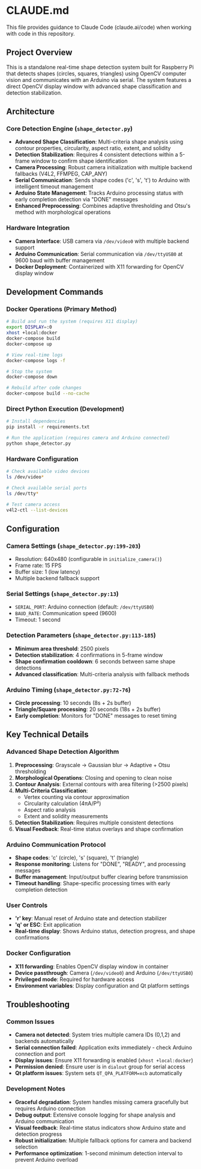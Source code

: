# CLAUDE.md

This file provides guidance to Claude Code (claude.ai/code) when working with code in this repository.

## Project Overview

This is a standalone real-time shape detection system built for Raspberry Pi that detects shapes (circles, squares, triangles) using OpenCV computer vision and communicates with an Arduino via serial. The system features a direct OpenCV display window with advanced shape classification and detection stabilization.

## Architecture

### Core Detection Engine (`shape_detector.py`)
- **Advanced Shape Classification**: Multi-criteria shape analysis using contour properties, circularity, aspect ratio, extent, and solidity
- **Detection Stabilization**: Requires 4 consistent detections within a 5-frame window to confirm shape identification
- **Camera Processing**: Robust camera initialization with multiple backend fallbacks (V4L2, FFMPEG, CAP_ANY)
- **Serial Communication**: Sends shape codes ('c', 's', 't') to Arduino with intelligent timeout management
- **Arduino State Management**: Tracks Arduino processing status with early completion detection via "DONE" messages
- **Enhanced Preprocessing**: Combines adaptive thresholding and Otsu's method with morphological operations

### Hardware Integration
- **Camera Interface**: USB camera via `/dev/video0` with multiple backend support
- **Arduino Communication**: Serial communication via `/dev/ttyUSB0` at 9600 baud with buffer management
- **Docker Deployment**: Containerized with X11 forwarding for OpenCV display window

## Development Commands

### Docker Operations (Primary Method)
```bash
# Build and run the system (requires X11 display)
export DISPLAY=:0
xhost +local:docker
docker-compose build
docker-compose up

# View real-time logs
docker-compose logs -f

# Stop the system
docker-compose down

# Rebuild after code changes
docker-compose build --no-cache
```

### Direct Python Execution (Development)
```bash
# Install dependencies
pip install -r requirements.txt

# Run the application (requires camera and Arduino connected)
python shape_detector.py
```

### Hardware Configuration
```bash
# Check available video devices
ls /dev/video*

# Check available serial ports
ls /dev/tty*

# Test camera access
v4l2-ctl --list-devices
```

## Configuration

### Camera Settings (`shape_detector.py:199-203`)
- Resolution: 640x480 (configurable in `initialize_camera()`)
- Frame rate: 15 FPS
- Buffer size: 1 (low latency)
- Multiple backend fallback support

### Serial Settings (`shape_detector.py:13`)
- `SERIAL_PORT`: Arduino connection (default: `/dev/ttyUSB0`)
- `BAUD_RATE`: Communication speed (9600)
- Timeout: 1 second

### Detection Parameters (`shape_detector.py:113-185`)
- **Minimum area threshold**: 2500 pixels
- **Detection stabilization**: 4 confirmations in 5-frame window
- **Shape confirmation cooldown**: 6 seconds between same shape detections
- **Advanced classification**: Multi-criteria analysis with fallback methods

### Arduino Timing (`shape_detector.py:72-76`)
- **Circle processing**: 10 seconds (8s + 2s buffer)
- **Triangle/Square processing**: 20 seconds (18s + 2s buffer)
- **Early completion**: Monitors for "DONE" messages to reset timing

## Key Technical Details

### Advanced Shape Detection Algorithm
1. **Preprocessing**: Grayscale → Gaussian blur → Adaptive + Otsu thresholding
2. **Morphological Operations**: Closing and opening to clean noise
3. **Contour Analysis**: External contours with area filtering (>2500 pixels)
4. **Multi-Criteria Classification**:
   - Vertex counting via contour approximation
   - Circularity calculation (4πA/P²)
   - Aspect ratio analysis
   - Extent and solidity measurements
5. **Detection Stabilization**: Requires multiple consistent detections
6. **Visual Feedback**: Real-time status overlays and shape confirmation

### Arduino Communication Protocol
- **Shape codes**: 'c' (circle), 's' (square), 't' (triangle)
- **Response monitoring**: Listens for "DONE", "READY", and processing messages
- **Buffer management**: Input/output buffer clearing before transmission
- **Timeout handling**: Shape-specific processing times with early completion detection

### User Controls
- **'r' key**: Manual reset of Arduino state and detection stabilizer
- **'q' or ESC**: Exit application
- **Real-time display**: Shows Arduino status, detection progress, and shape confirmations

### Docker Configuration
- **X11 forwarding**: Enables OpenCV display window in container
- **Device passthrough**: Camera (`/dev/video0`) and Arduino (`/dev/ttyUSB0`)
- **Privileged mode**: Required for hardware access
- **Environment variables**: Display configuration and Qt platform settings

## Troubleshooting

### Common Issues
- **Camera not detected**: System tries multiple camera IDs (0,1,2) and backends automatically
- **Serial connection failed**: Application exits immediately - check Arduino connection and port
- **Display issues**: Ensure X11 forwarding is enabled (`xhost +local:docker`)
- **Permission denied**: Ensure user is in `dialout` group for serial access
- **Qt platform issues**: System sets `QT_QPA_PLATFORM=xcb` automatically

### Development Notes
- **Graceful degradation**: System handles missing camera gracefully but requires Arduino connection
- **Debug output**: Extensive console logging for shape analysis and Arduino communication
- **Visual feedback**: Real-time status indicators show Arduino state and detection progress
- **Robust initialization**: Multiple fallback options for camera and backend selection
- **Performance optimization**: 1-second minimum detection interval to prevent Arduino overload